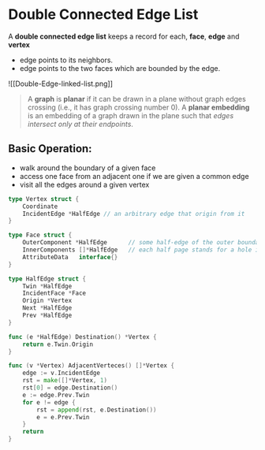 # Double Connected Edge List

A **double connected edge list** keeps a record for each, **face**, **edge** and **vertex**
-   edge points to its neighbors.
-   edge points to the two faces which are bounded by the edge.

![[Double-Edge-linked-list.png]]
>A **graph** is **planar** if it can be drawn in a plane without graph edges crossing (i.e., it has graph crossing number 0). 
>A **planar embedding** is an embedding of a graph drawn in the plane such that *edges intersect only at their endpoints*.

## Basic Operation:

-  walk around the boundary of a given face
- access one face from an adjacent one if we are given a common edge
- visit all the edges around a given vertex

```go
type Vertex struct {
	Coordinate
 	IncidentEdge *HalfEdge // an arbitrary edge that origin from it
}

type Face struct {
	OuterComponent *HalfEdge      // some half-edge of the outer boundary of the face
	InnerComponents []*HalfEdge   // each half page stands for a hole in the face
  	AttributeData   interface{}
} 

type HalfEdge struct {
	Twin *HalfEdge
	IncidentFace *Face
	Origin *Vertex
	Next *HalfEdge
	Prev *HalfEdge
}

func (e *HalfEdge) Destination() *Vertex {
	return e.Twin.Origin
}

func (v *Vertex) AdjacentVerteces() []*Vertex {
	edge := v.IncidentEdge
 	rst = make([]*Vertex, 1)
 	rst[0] = edge.Destination()
 	e := edge.Prev.Twin
 	for e != edge {
		rst = append(rst, e.Destination())
		e = e.Prev.Twin
	}
	return 
}
```

